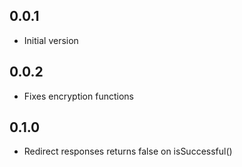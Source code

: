 ## 0.0.1

  - Initial version

## 0.0.2

  - Fixes encryption functions
  
## 0.1.0

  - Redirect responses returns false on isSuccessful()